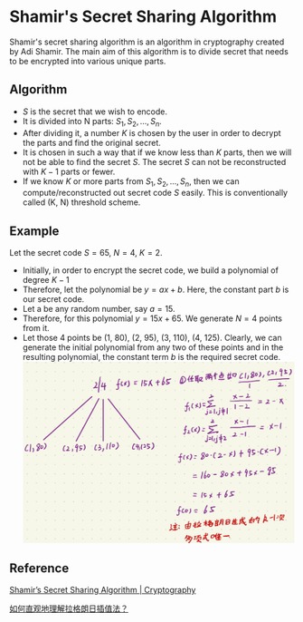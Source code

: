 

# Shamir's Secret Sharing Algorithm

Shamir's secret sharing algorithm is an algorithm in cryptography created by Adi Shamir. The main aim of this algorithm is to divide secret that needs to be encrypted into various unique parts.

## Algorithm

* $S$ is the secret that we wish to encode.
* It is divided into N parts: $S_1, S_2, ..., S_n$.
* After dividing it, a number $K$ is chosen by the user in order to decrypt the parts and find the original secret.
* It is chosen in such a way that if we know less than $K$ parts, then we will not be able to find the secret $S$. The secret $S$ can not be reconstructed with $K-1$ parts or fewer.
* If we know $K$ or more parts from $S_1, S_2, ..., S_n$, then we can compute/reconstructed out secret code  $S$ easily. This is conventionally called (K, N) threshold scheme.

## Example

Let the secret code $S = 65$, $N = 4$, $K = 2$.

* Initially, in order to encrypt the secret code, we build a polynomial of degree $K-1$
* Therefore, let the polynomial be $y = ax + b$. Here, the constant part $b$ is our secret code.
* Let a be any random number, say $a=15$.
* Therefore, for this polynomial $y=15x + 65$. We generate $N=4$ points from it.
* Let those 4 points be (1, 80), (2, 95), (3, 110), (4, 125). Clearly, we can generate the initial polynomial from any two of these points and in the resulting polynomial, the constant term $b$ is the required secret code.![img](../../img/C37F7C49BAC4B10B663F461BF22E402A.png)

## Reference

[Shamir’s Secret Sharing Algorithm | Cryptography](https://www.geeksforgeeks.org/shamirs-secret-sharing-algorithm-cryptography/)

[如何直观地理解拉格朗日插值法？](https://www.zhihu.com/question/58333118)

